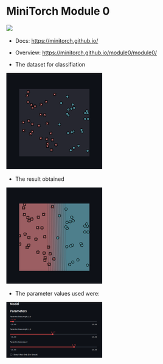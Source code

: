 # MiniTorch Module 0

<img src="https://minitorch.github.io/minitorch.svg" width="50%">

* Docs: https://minitorch.github.io/

* Overview: https://minitorch.github.io/module0/module0/

* The dataset for classifiation
<img src="./images/dataset.png" width=50%>

* The result obtained
<img src="./images/result.png" width=50%>

* The parameter values used were:
<img src="./images/params.png" width=50%>